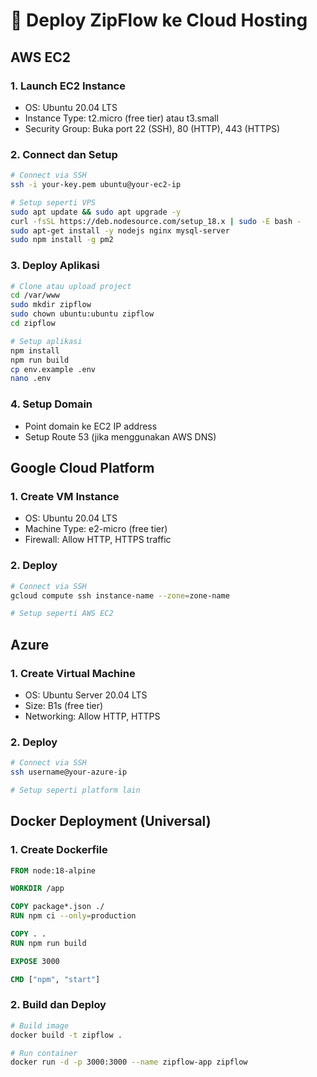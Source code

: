 # 🚀 Deploy ZipFlow ke Cloud Hosting

## AWS EC2
### 1. Launch EC2 Instance
- OS: Ubuntu 20.04 LTS
- Instance Type: t2.micro (free tier) atau t3.small
- Security Group: Buka port 22 (SSH), 80 (HTTP), 443 (HTTPS)

### 2. Connect dan Setup
```bash
# Connect via SSH
ssh -i your-key.pem ubuntu@your-ec2-ip

# Setup seperti VPS
sudo apt update && sudo apt upgrade -y
curl -fsSL https://deb.nodesource.com/setup_18.x | sudo -E bash -
sudo apt-get install -y nodejs nginx mysql-server
sudo npm install -g pm2
```

### 3. Deploy Aplikasi
```bash
# Clone atau upload project
cd /var/www
sudo mkdir zipflow
sudo chown ubuntu:ubuntu zipflow
cd zipflow

# Setup aplikasi
npm install
npm run build
cp env.example .env
nano .env
```

### 4. Setup Domain
- Point domain ke EC2 IP address
- Setup Route 53 (jika menggunakan AWS DNS)

## Google Cloud Platform
### 1. Create VM Instance
- OS: Ubuntu 20.04 LTS
- Machine Type: e2-micro (free tier)
- Firewall: Allow HTTP, HTTPS traffic

### 2. Deploy
```bash
# Connect via SSH
gcloud compute ssh instance-name --zone=zone-name

# Setup seperti AWS EC2
```

## Azure
### 1. Create Virtual Machine
- OS: Ubuntu Server 20.04 LTS
- Size: B1s (free tier)
- Networking: Allow HTTP, HTTPS

### 2. Deploy
```bash
# Connect via SSH
ssh username@your-azure-ip

# Setup seperti platform lain
```

## Docker Deployment (Universal)
### 1. Create Dockerfile
```dockerfile
FROM node:18-alpine

WORKDIR /app

COPY package*.json ./
RUN npm ci --only=production

COPY . .
RUN npm run build

EXPOSE 3000

CMD ["npm", "start"]
```

### 2. Build dan Deploy
```bash
# Build image
docker build -t zipflow .

# Run container
docker run -d -p 3000:3000 --name zipflow-app zipflow
``` 
